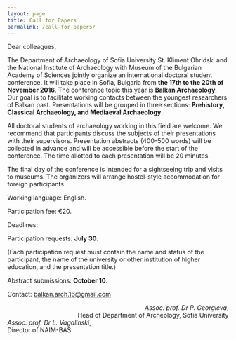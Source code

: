 ```yaml
---
layout: page
title: Call for Papers
permalink: /call-for-papers/
---
```


Dear colleagues,

The Department of Archaeology of Sofia University St. Kliment Ohridski and the National Institute of Archaeology with Museum of the Bulgarian Academy of Sciences jointly organize an international doctoral student conference. It will take place in Sofia, Bulgaria from **the 17th to the 20th of November 2016**. The conference topic this year is **Balkan Archaeology**. Our goal is to facilitate working contacts between the youngest researchers of Balkan past. Presentations will be grouped in three sections: **Prehistory, Classical Archaeology, and Mediaeval Archaeology**.

All doctoral students of archaeology working in this field are welcome. We recommend that participants discuss the subjects of their presentations with their supervisors. Presentation abstracts (400–500 words) will be collected in advance and will be accessible before the start of the conference. The time allotted to each presentation will be 20 minutes.

The final day of the conference is intended for a sightseeing trip and visits to museums. The organizers will arrange hostel-style accommodation for foreign participants.

Working language: English.

Participation fee: €20.

Deadlines:

Participation requests: **July 30**.

(Each participation request must contain the name and status of the participant, the name of the university or other institution of higher education, and the presentation title.)

Abstract submissions: **October 10**.

Contact: [balkan.arch.16@gmail.com](mailto:balkan.arch.16@gmail.com)

<div style="float: right; text-align: right;">
  <i>Assoc. prof. Dr P. Georgieva</i>,
  <br>
  Head of Department of Archeology, Sofia University
</div>

<div style="float: left;">
  <i>Assoc. prof. Dr L. Vagalinski</i>,
  <br>
  Director of NAIM-BAS
</div>